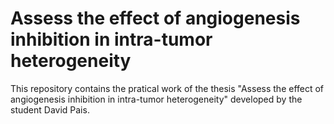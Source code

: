 # Assess the effect of angiogenesis inhibition in intra-tumor heterogeneity
This repository contains the pratical work of the thesis "Assess the effect of angiogenesis inhibition in intra-tumor heterogeneity" developed by the student David Pais.
